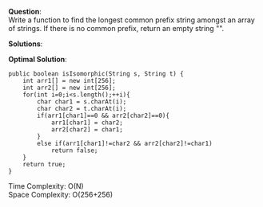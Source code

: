 **Question**:  
Write a function to find the longest common prefix string amongst an array of strings.
If there is no common prefix, return an empty string "".    

**Solutions**:   


**Optimal Solution**:  

    public boolean isIsomorphic(String s, String t) {
        int arr1[] = new int[256];
        int arr2[] = new int[256];
        for(int i=0;i<s.length();++i){
            char char1 = s.charAt(i);
            char char2 = t.charAt(i);
            if(arr1[char1]==0 && arr2[char2]==0){
                arr1[char1] = char2;
                arr2[char2] = char1;
            }
            else if(arr1[char1]!=char2 && arr2[char2]!=char1)
                return false;
        }
        return true;
    }

Time Complexity: O(N)  
Space Complexity: O(256+256) 